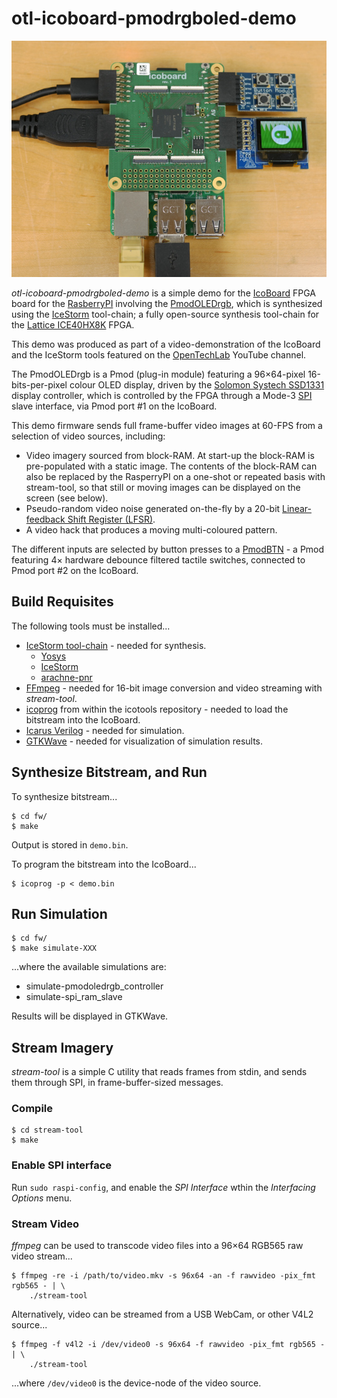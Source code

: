 otl-icoboard-pmodrgboled-demo
=============================

![Demo Board Setup](demo.jpg)

*otl-icoboard-pmodrgboled-demo* is a simple demo for the
[IcoBoard](http://icoboard.org) FPGA board for the
[RasberryPI](https://www.raspberrypi.org/) involving the
[PmodOLEDrgb](https://reference.digilentinc.com/reference/pmod/pmodoledrgb/start),
which is synthesized using the [IceStorm](http://www.clifford.at/icestorm/)
tool-chain; a fully open-source synthesis tool-chain for the
[Lattice ICE40HX8K](http://www.latticesemi.com/Products/FPGAandCPLD/iCE40.aspx)
FPGA.

This demo was produced as part of a video-demonstration of the IcoBoard and the
IceStorm tools featured on the [OpenTechLab](https://opentechlab.org.uk/)
YouTube channel.

The PmodOLEDrgb is a Pmod (plug-in module) featuring a 96×64-pixel
16-bits-per-pixel colour OLED display, driven by the
[Solomon Systech SSD1331](https://cdn-shop.adafruit.com/datasheets/SSD1331_1.2.pdf)
display controller, which is controlled by the FPGA through a Mode-3
[SPI](https://en.wikipedia.org/wiki/Serial_Peripheral_Interface_Bus) slave
interface, via Pmod port #1 on the IcoBoard.

This demo firmware sends full frame-buffer video images at 60-FPS from a
selection of video sources, including:

 * Video imagery sourced from block-RAM. At start-up the block-RAM is
   pre-populated with a static image. The contents of the block-RAM can also be
   replaced by the RasperryPI on a one-shot or repeated basis with stream-tool,
   so that still or moving images can be displayed on the screen (see below).
 * Pseudo-random video noise generated on-the-fly by a 20-bit
   [Linear-feedback Shift Register (LFSR)](https://en.wikipedia.org/wiki/LFSR).
 * A video hack that produces a moving multi-coloured pattern.

The different inputs are selected by button presses to a
[PmodBTN](https://reference.digilentinc.com/reference/pmod/pmodbtn/start) - a
Pmod featuring 4× hardware debounce filtered tactile switches, connected to
Pmod port #2 on the IcoBoard.

Build Requisites
----------------

The following tools must be installed...

 * [IceStorm tool-chain](http://www.clifford.at/icestorm/) - needed for synthesis.
   * [Yosys](http://www.clifford.at/yosys/)
   * [IceStorm](http://www.clifford.at/icestorm/)
   * [arachne-pnr](https://github.com/cseed/arachne-pnr)
 * [FFmpeg](http://ffmpeg.org/) - needed for 16-bit image conversion and video
   streaming with *stream-tool*.
 * [icoprog](https://github.com/cliffordwolf/icotools/tree/master/icoprog) from
   within the icotools repository - needed to load the bitstream into the
   IcoBoard.
 * [Icarus Verilog](http://iverilog.icarus.com/) - needed for simulation.
 * [GTKWave](http://gtkwave.sourceforge.net/) - needed for visualization of
   simulation results.

Synthesize Bitstream, and Run
-----------------------------

To synthesize bitstream...
```
$ cd fw/
$ make
```
Output is stored in `demo.bin`.

To program the bitstream into the IcoBoard...
```
$ icoprog -p < demo.bin
```

Run Simulation
--------------

```
$ cd fw/
$ make simulate-XXX
```
...where the available simulations are:

 * simulate-pmodoledrgb_controller
 * simulate-spi_ram_slave

Results will be displayed in GTKWave.

Stream Imagery
--------------
*stream-tool* is a simple C utility that reads frames from stdin, and sends
them through SPI, in frame-buffer-sized messages.

### Compile
```
$ cd stream-tool
$ make
```

### Enable SPI interface
Run `sudo raspi-config`, and enable the *SPI Interface* wthin the *Interfacing
Options* menu.

### Stream Video
*ffmpeg* can be used to transcode video files into a 96×64 RGB565 raw video stream...
```
$ ffmpeg -re -i /path/to/video.mkv -s 96x64 -an -f rawvideo -pix_fmt rgb565 - | \
    ./stream-tool
```

Alternatively, video can be streamed from a USB WebCam, or other V4L2 source...
```
$ ffmpeg -f v4l2 -i /dev/video0 -s 96x64 -f rawvideo -pix_fmt rgb565 - | \
    ./stream-tool
```
...where `/dev/video0` is the device-node of the video source.

